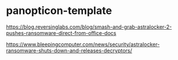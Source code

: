 # panopticon-template

https://blog.reversinglabs.com/blog/smash-and-grab-astralocker-2-pushes-ransomware-direct-from-office-docs

https://www.bleepingcomputer.com/news/security/astralocker-ransomware-shuts-down-and-releases-decryptors/
